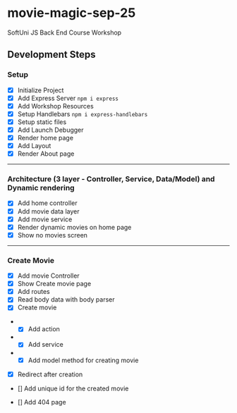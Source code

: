 # movie-magic-sep-25

SoftUni JS Back End Course Workshop

## Development Steps

### Setup

-  [x] Initialize Project
-  [x] Add Express Server `npm i express`
-  [x] Add Workshop Resources
-  [x] Setup Handlebars `npm i express-handlebars`
-  [x] Setup static files
-  [x] Add Launch Debugger
-  [x] Render home page
-  [x] Add Layout
-  [x] Render About page

---

### Architecture (3 layer - Controller, Service, Data/Model) and Dynamic rendering

-  [x] Add home controller
-  [x] Add movie data layer
-  [x] Add movie service
-  [x] Render dynamic movies on home page
-  [x] Show no movies screen

---

### Create Movie

-  [x] Add movie Controller
-  [x] Show Create movie page
-  [x] Add routes
-  [x] Read body data with body parser
-  [x] Create movie
-  -  [x] Add action
-  -  [x] Add service
-  -  [x] Add model method for creating movie
-  [x] Redirect after creation
-  [] Add unique id for the created movie

-  [] Add 404 page
